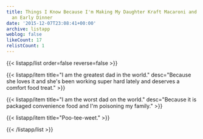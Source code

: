 ```yaml
---
title: Things I Know Because I'm Making My Daughter Kraft Macaroni and Cheese for
  an Early Dinner
date: '2015-12-07T23:08:41+00:00'
archive: listapp
weblog: false
likeCount: 17
relistCount: 1
---
```



{{< listapp/list order=false reverse=false >}}

   {{< listapp/item title="I am the greatest dad in the world."
      desc="Because she loves it and she's been working super hard lately and deserves a comfort food treat." >}}

   {{< listapp/item title="I am the worst dad on the world."
      desc="Because it is packaged convenience food and I'm poisoning my family." >}}

   {{< listapp/item title="Poo-tee-weet." >}}

{{< /listapp/list >}}
